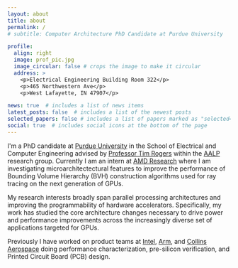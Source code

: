 ```yaml
---
layout: about
title: about
permalink: /
# subtitle: Computer Architecture PhD Candidate at Purdue University

profile:
  align: right
  image: prof_pic.jpg
  image_circular: false # crops the image to make it circular
  address: >
    <p>Electrical Engineering Building Room 322</p>
    <p>465 Northwestern Ave</p>
    <p>West Lafayette, IN 47907</p>

news: true  # includes a list of news items
latest_posts: false  # includes a list of the newest posts
selected_papers: false # includes a list of papers marked as "selected={true}"
social: true  # includes social icons at the bottom of the page
---
```


I'm a PhD candidate at [Purdue University](https://www.purdue.edu/) in the School of Electrical and Computer Engineering advised by [Professor Tim Rogers](https://engineering.purdue.edu/tgrogers/) within the [AALP](https://engineering.purdue.edu/tgrogers/group/aalp.html) research group. Currently I am an intern at [AMD Research](https://www.amd.com/en/corporate/research.html) where I am investigating microarchitectectural features to improve the performance of Bounding Volume Hierarchy (BVH) construction algorithms used for ray tracing on the next generation of GPUs.


My research interests broadly span parallel processing architectures and improving the programmability of hardware accelerators.
Specifically, my work has studied the core architecture changes necessary to drive power and performance improvements across the increasingly diverse set of applications targeted for GPUs.

Previously I have worked on product teams at [Intel](https://www.intel.com), [Arm](https://www.arm.com/), and [Collins Aerospace](https://www.collinsaerospace.com/) doing performance characterization, pre-silicon verification, and Printed Circuit Board (PCB) design.
